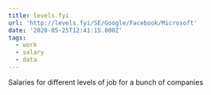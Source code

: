 ```yaml
---
title: levels.fyi
url: 'http://levels.fyi/SE/Google/Facebook/Microsoft'
date: '2020-05-25T12:41:15.000Z'
tags:
  - work
  - salary
  - data
---
```

Salaries for different levels of job for a bunch of companies
